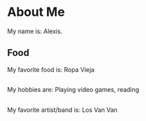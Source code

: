 # About Me
My name is: Alexis.

## Food
My favorite food is: Ropa Vieja

## 
My hobbies are: Playing video games, reading

##
My favorite artist/band is: Los Van Van


